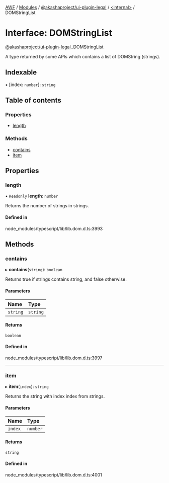 [AWF](../README.md) / [Modules](../modules.md) / [@akashaproject/ui-plugin-legal](../modules/akashaproject_ui_plugin_legal.md) / [<internal\>](../modules/akashaproject_ui_plugin_legal._internal_.md) / DOMStringList

# Interface: DOMStringList

[@akashaproject/ui-plugin-legal](../modules/akashaproject_ui_plugin_legal.md).[<internal>](../modules/akashaproject_ui_plugin_legal._internal_.md).DOMStringList

A type returned by some APIs which contains a list of DOMString (strings).

## Indexable

▪ [index: `number`]: `string`

## Table of contents

### Properties

- [length](akashaproject_ui_plugin_legal._internal_.DOMStringList.md#length)

### Methods

- [contains](akashaproject_ui_plugin_legal._internal_.DOMStringList.md#contains)
- [item](akashaproject_ui_plugin_legal._internal_.DOMStringList.md#item)

## Properties

### length

• `Readonly` **length**: `number`

Returns the number of strings in strings.

#### Defined in

node_modules/typescript/lib/lib.dom.d.ts:3993

## Methods

### contains

▸ **contains**(`string`): `boolean`

Returns true if strings contains string, and false otherwise.

#### Parameters

| Name | Type |
| :------ | :------ |
| `string` | `string` |

#### Returns

`boolean`

#### Defined in

node_modules/typescript/lib/lib.dom.d.ts:3997

___

### item

▸ **item**(`index`): `string`

Returns the string with index index from strings.

#### Parameters

| Name | Type |
| :------ | :------ |
| `index` | `number` |

#### Returns

`string`

#### Defined in

node_modules/typescript/lib/lib.dom.d.ts:4001
